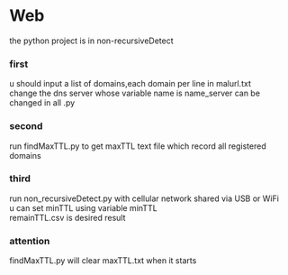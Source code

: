 # Web

the python project is in non-recursiveDetect

### first
u should input a list of domains,each domain per line in malurl.txt  
change the dns server whose variable name is name_server can be changed in all .py  

### second
run findMaxTTL.py to get maxTTL text file which record all registered domains

### third
run non_recursiveDetect.py with cellular network shared via USB or WiFi  
u can set minTTL using variable minTTL  
remainTTL.csv is desired result  

### attention
findMaxTTL.py will clear maxTTL.txt when it starts  
